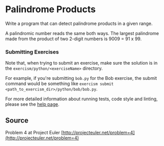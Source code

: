 # Palindrome Products

Write a program that can detect palindrome products in a given range.

A palindromic number reads the same both ways. The largest palindrome
made from the product of two 2-digit numbers is 9009 = 91 x 99.

### Submitting Exercises

Note that, when trying to submit an exercise, make sure the solution is in the `exercism/python/<exerciseName>` directory.

For example, if you're submitting `bob.py` for the Bob exercise, the submit command would be something like `exercism submit <path_to_exercism_dir>/python/bob/bob.py`.


For more detailed information about running tests, code style and linting,
please see the [help page](http://exercism.io/languages/python).

## Source

Problem 4 at Project Euler [http://projecteuler.net/problem=4](http://projecteuler.net/problem=4)
